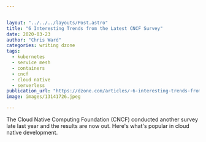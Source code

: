```yaml
---


layout: "../../../layouts/Post.astro"
title: "6 Interesting Trends from the Latest CNCF Survey"
date: 2020-03-23
author: "Chris Ward"
categories: writing dzone
tags: 
  - kubernetes
  - service mesh
  - containers
  - cncf
  - cloud native
  - serverless
publication_url: "https://dzone.com/articles/-6-interesting-trends-from-the-latest-cncf-survey"
image: images/13141726.jpeg

---
```

The Cloud Native Computing Foundation (CNCF) conducted another survey late last year and the results are now out. Here's what's popular in cloud native development.

